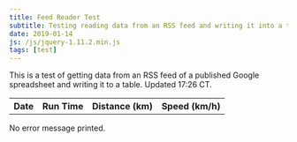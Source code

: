 ```yaml
---
title: Feed Reader Test
subtitle: Testing reading data from an RSS feed and writing it into a table.
date: 2019-01-14
js: /js/jquery-1.11.2.min.js
tags: [test]
---
```


This is a test of getting data from an RSS feed of a published Google spreadsheet and writing it to a table. Updated 17:26 CT.

<table style="width:100%" id="tbl">
  <tr>
    <th>Date</th>
    <th>Run Time</th>
    <th>Distance (km)</th>
    <th>Speed (km/h)</th>
  </tr>
</table>
<p id="errMsg">No error message printed.</p>

<script>  
  var feedUrl = https://spreadsheets.google.com/feeds/list/1ja2C-UuzQo4i_OrBZe-91Kifm3zWd9pg16xmLlN0Wgs/default/public/values;
    fetch(feedUrl).then((res) => {
      errMsg.innerHTML = res.text();
      res.text().then((xmlTxt) => {
        var domParser = new DOMParser();
        let doc = domParser.parseFromString(xmlTxt, 'text/xml');
        doc.querySelectorAll('entry').forEach((entry) => {
          var newrow = table.insertRow(1);
          var newcell0 = newrow.insertCell(0);
          var newcell1 = newrow.insertCell(1);
          var newcell2 = newrow.insertCell(2);
          var newcell3 = newrow.insertCell(3);
          var runtime = entry.querySelector('gsx:time').textContent;
          var rundist = entry.querySelector('gsx:distancekm').textContent;
  	  var runspeed = 60*rundist/runtime;
        newcell0.innerHTML = entry.querySelector("gsx:date").textContent;
        newcell1.innerHTML = runtime;
        newcell2.innerHTML = rundist;
        newcell3.innerHTML = runspeed;
      });
    });
  }).catch(() => errMsg.innerHTML = 'Error in fetching the website');
</script>
